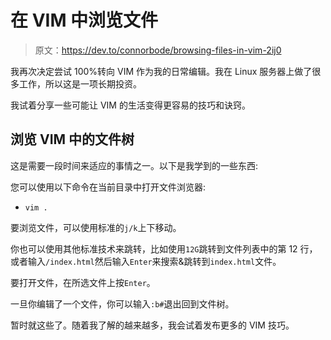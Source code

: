 # 在 VIM 中浏览文件

> 原文：<https://dev.to/connorbode/browsing-files-in-vim-2ij0>

我再次决定尝试 100%转向 VIM 作为我的日常编辑。我在 Linux 服务器上做了很多工作，所以这是一项长期投资。

我试着分享一些可能让 VIM 的生活变得更容易的技巧和诀窍。

## 浏览 VIM 中的文件树

这是需要一段时间来适应的事情之一。以下是我学到的一些东西:

您可以使用以下命令在当前目录中打开文件浏览器:

*   `vim .`

要浏览文件，可以使用标准的`j/k`上下移动。

你也可以使用其他标准技术来跳转，比如使用`12G`跳转到文件列表中的第 12 行，或者输入`/index.html`然后输入`Enter`来搜索&跳转到`index.html`文件。

要打开文件，在所选文件上按`Enter`。

一旦你编辑了一个文件，你可以输入`:b#`退出回到文件树。

暂时就这些了。随着我了解的越来越多，我会试着发布更多的 VIM 技巧。